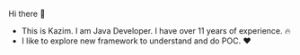 Hi there :wave:

- This is Kazim. I am Java Developer. I have over 11 years of experience. :fire:
- I like to explore new framework to understand and do POC. :heart:
